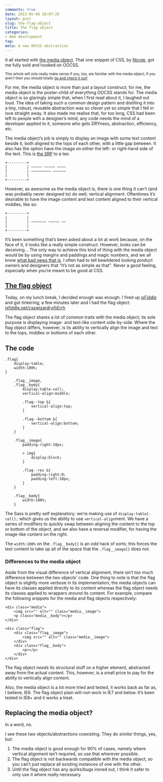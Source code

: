 ```yaml
---
comments: true
date: 2013-05-08 18:07:29
layout: post
slug: the-flag-object
title: The flag object
categories:
- Web development
tag:
meta: A new OOCSS abstraction
---
```


It all started with [the media object](http://www.stubbornella.org/content/2010/06/25/the-media-object-saves-hundreds-of-lines-of-code/).
That one snippet of CSS, by [Nicole](https://twitter.com/stubbornella), got me
fully sold and hooked on OOCSS.

<small>This article will only really make sense if you, too, are familiar with the
media object; if you aren’t then you should totally
[go and check it out!](http://www.stubbornella.org/content/2010/06/25/the-media-object-saves-hundreds-of-lines-of-code/)</small>

For me, the media object is more than just a layout construct; for me, the media
object is the poster-child of everything OOCSS stands for. The media object is
so glaringly simple that, when I first read about it, I laughed out loud. The
idea of taking such a common design pattern and distilling it into a tiny,
robust, reusable abstraction was so clever yet so _simple_ that I fell in love
straight away. It also made me realise that, for too long, CSS had been left to
people with a designer’s mind; any code needs the mind of a developer applied to
it, someone who gets DRYness, abstraction, efficiency, etc.

The media object’s job is simply to display an image with some text content
beside it, both aligned to the tops of each other, with a little gap between. It
also has the option have the image on either the left- or right-hand side of the
text. This is [the SRP](http://csswizardry.com/2012/04/the-single-responsibility-principle-applied-to-css/)
to a tee.

    +---------+
    |         | ~~~~~ ~~~~~ ~~~~
    |         | ~~~~~~~~~ ~~~~~~
    |         |
    +---------+

However, as awesome as the media object is, there is one thing it can’t (and was
probably never designed to) do well; vertical alignment. Oftentimes it’s
desirable to have the image content and text content aligned to their vertical
middles, like so:

    +---------+
    |         |
    |         | ~~~~~~~ ~~~~~ ~~
    |         |
    +---------+

It’s been something that’s been asked about a lot at work because, on the face
of it, it looks like a really simple construct. However, looks can be deceiving…
The only way to achieve this kind of thing with the media object would be by
using margins and paddings and magic numbers, and we all know
[what bad news that is](http://csswizardry.com/2012/11/code-smells-in-css/).  I
often had to tell bewildered looking product owners and designers that <q>it’s
not as simple as that</q>. Never a good feeling, especially when you’re meant to
be good at CSS.

## [The flag object](http://jsfiddle.net/csswizardry/hErrh/)

Today, on my lunch break, I decided enough was enough. I fired up
[jsFiddle](http://jsfiddle.net/) and got tinkering; a few minutes later and I
had the flag object: [jsfiddle.net/csswizardry/hErrh](http://jsfiddle.net/csswizardry/hErrh/)

The flag object shares a lot of common traits with the media object; its sole
purpose is displaying image- and text-like content side-by-side. Where the flag
object differs, however, is its ability to vertically align the image and text
to the tops, middles or bottoms of each other.

## The code

    .flag{
        display:table;
        width:100%;
    }

        .flag__image,
        .flag__body{
            display:table-cell;
            vertical-align:middle;

            .flag--top &{
                vertical-align:top;
            }

            .flag--bottom &{
                vertical-align:bottom;
            }
        }

        .flag__image{
            padding-right:10px;

            > img{
                display:block;
            }

            .flag--rev &{
                padding-right:0;
                padding-left:10px;
            }
        }

        .flag__body{
            width:100%;
        }

The Sass is pretty self explanatory; we’re making use of `display:table[-cell];`
which gives us the ability to use `vertical-align`ment. We have a series of
modifiers to quickly swap between aligning the content to the top or bottom of
the object, and we also have a reversal modifier, for having the image-like
content on the right.

The `width:100%` on the `.flag__body{}` is an odd hack of sorts; this forces the
text content to take up all of the space that the `.flag__image{}` does not.

### Differences to the media object

Aside from the visual difference of vertical alignment, there isn’t too much
difference between the two objects’ code. One thing to note is that the flag
object is slightly more verbose in its implementation; the media objects can
have its classes applied directly to its content whereas the flag object needs
its classes applied to wrappers _around_ its content. For example, compare the
following snippets for the media and flag objects respectively:

    <div class="media">
        <img src="" alt="" class="media__image">
        <p class="media__body"></p>
    </div>

    <div class="flag">
        <div class="flag__image">
            <img src="" alt="" class="media__image">
        </div>
        <div class="flag__body">
            <p></p>
        </div>
    </div>

The flag object _needs_ its structural stuff on a higher element, abstracted
away from the actual content. This, however, is a small price to pay for the
ability to vertically align content.

Also, the media object is a lot more tried and tested, it works back as far as,
I believe, IE6. The flag object plain will-not-work in IE7 and below. It’s been
tested in IE8+ and it works a treat.

## Replacing the media object?

In a word, no.

I see these two objects/abstractions coexisting. They do _similar_ things, yes,
but:

1. The media object is good enough for 90% of cases, namely where vertical
   alignment isn’t required, so use that wherever possible.
2. The flag object is not backwards compatible with the media object, so you
   can’t just replace all existing instances of one with the other.
3. Until the flag object has any quirks/bugs ironed out, I think it safer to
   only use it where really necessary.

